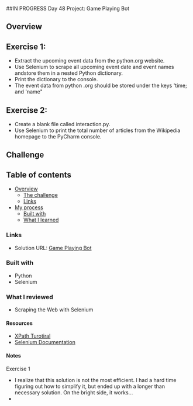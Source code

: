 ##IN PROGRESS
Day 48 Project: Game Playing Bot

## Overview


## Exercise 1:
- Extract the upcoming event data from the python.org website. 
- Use Selenium to scrape all upcoming event date and event names andstore them in a nested Python dictionary. 
- Print the dictionary to the console. 
- The event data from python .org should be stored under the keys 'time; and 'name"

## Exercise 2:
- Create a blank file called interaction.py.
- Use Selenium to print the total number of articles from the Wikipedia homepage to the PyCharm console.

## Challenge


## Table of contents

- [Overview](#overview)
  - [The challenge](#the-challenge)
  - [Links](#links)
- [My process](#my-process)
  - [Built with](#built-with)
  - [What I learned](#what-i-learned)



### Links

- Solution URL: [Game Playing Bot](https://github.com/Mikerniker/100_Days_of_Python/tree/main/Day48)

### Built with

- Python
- Selenium

### What I reviewed
- Scraping the Web with Selenium


#### Resources
- [XPath Turotiral](https://www.w3schools.com/xml/xpath_intro.asp)
- [Selenium Documentation](https://selenium-python.readthedocs.io/)

#### Notes
Exercise 1
- I realize that this solution is not the most efficient. I had a hard time figuring out how  to simplify it, but ended up with a longer than necessary solution. On the bright side, it works...
- 